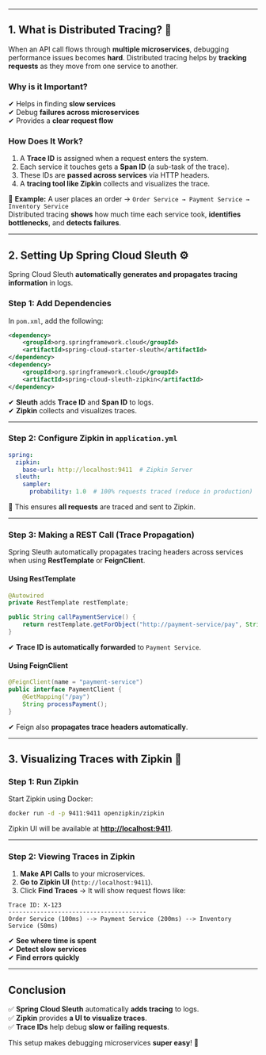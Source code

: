 
---
## **1. What is Distributed Tracing?** 🤔

When an API call flows through **multiple microservices**, debugging performance issues becomes **hard**. Distributed tracing helps by **tracking requests** as they move from one service to another.

### **Why is it Important?**

✔ Helps in finding **slow services**  
✔ Debug **failures across microservices**  
✔ Provides a **clear request flow**

### **How Does It Work?**

1. A **Trace ID** is assigned when a request enters the system.
2. Each service it touches gets a **Span ID** (a sub-task of the trace).
3. These IDs are **passed across services** via HTTP headers.
4. A **tracing tool like Zipkin** collects and visualizes the trace.

📌 **Example:** A user places an order → `Order Service → Payment Service → Inventory Service`  
Distributed tracing **shows** how much time each service took, **identifies bottlenecks**, and **detects failures**.

---

## **2. Setting Up Spring Cloud Sleuth** ⚙️

Spring Cloud Sleuth **automatically generates and propagates tracing information** in logs.

### **Step 1: Add Dependencies**

In `pom.xml`, add the following:

```xml
<dependency>
    <groupId>org.springframework.cloud</groupId>
    <artifactId>spring-cloud-starter-sleuth</artifactId>
</dependency>
<dependency>
    <groupId>org.springframework.cloud</groupId>
    <artifactId>spring-cloud-sleuth-zipkin</artifactId>
</dependency>
```

✔ **Sleuth** adds **Trace ID** and **Span ID** to logs.  
✔ **Zipkin** collects and visualizes traces.

---

### **Step 2: Configure Zipkin in `application.yml`**

```yaml
spring:
  zipkin:
    base-url: http://localhost:9411  # Zipkin Server
  sleuth:
    sampler:
      probability: 1.0  # 100% requests traced (reduce in production)
```

📌 This ensures **all requests** are traced and sent to Zipkin.

---

### **Step 3: Making a REST Call (Trace Propagation)**

Spring Sleuth automatically propagates tracing headers across services when using **RestTemplate** or **FeignClient**.

#### **Using RestTemplate**

```java
@Autowired
private RestTemplate restTemplate;

public String callPaymentService() {
    return restTemplate.getForObject("http://payment-service/pay", String.class);
}
```

✔ **Trace ID is automatically forwarded** to `Payment Service`.

#### **Using FeignClient**

```java
@FeignClient(name = "payment-service")
public interface PaymentClient {
    @GetMapping("/pay")
    String processPayment();
}
```

✔ Feign also **propagates trace headers automatically**.

---

## **3. Visualizing Traces with Zipkin** 👀

### **Step 1: Run Zipkin**

Start Zipkin using Docker:

```bash
docker run -d -p 9411:9411 openzipkin/zipkin
```

Zipkin UI will be available at **[http://localhost:9411](http://localhost:9411/)**.

---

### **Step 2: Viewing Traces in Zipkin**

1. **Make API Calls** to your microservices.
2. **Go to Zipkin UI** (`http://localhost:9411`).
3. Click **Find Traces** → It will show request flows like:

```
Trace ID: X-123
---------------------------------------
Order Service (100ms) --> Payment Service (200ms) --> Inventory Service (50ms)
```

✔ **See where time is spent**  
✔ **Detect slow services**  
✔ **Find errors quickly**

---

## **Conclusion**

✅ **Spring Cloud Sleuth** automatically **adds tracing** to logs.  
✅ **Zipkin** provides **a UI to visualize traces**.  
✅ **Trace IDs** help debug **slow or failing requests**.

This setup makes debugging microservices **super easy**! 🚀